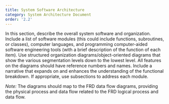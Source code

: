 ```yaml
---
title: System Software Architecture
category: System Architecture Document
order: '2.2'
---
```


In this section, describe the overall system software and organization.  Include a list of software modules (this could include functions, subroutines, or classes), computer languages, and programming computer-aided software engineering tools (with a brief description of the function of each item).  Use structured organization diagrams/object-oriented diagrams that show the various segmentation levels down to the lowest level.  All features on the diagrams should have reference numbers and names.  Include a narrative that expands on and enhances the understanding of the functional breakdown.  If appropriate, use subsections to address each module.

*Note:* The diagrams should map to the FRD data flow diagrams, providing the physical process and data flow related to the FRD logical process and data flow.

